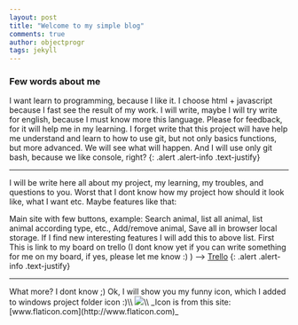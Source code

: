 ```yaml
---
layout: post
title: "Welcome to my simple blog"
comments: true
author: objectprogr
tags: jekyll
---
```


### Few words about me
I want learn to programming, because I like it. I choose html + javascript because I fast see the result of my work. I will write, maybe I will try write for english, because I must know more this language. Please for feedback, for it will help me in my learning. I forget write that this project will have help me understand and learn to how to use git, but not only basics functions, but more advanced. We will see what will happen. And I will use only git bash, because we like console, right?
{: .alert .alert-info .text-justify}
<hr>
I will be write here all about my project, my learning, my troubles, and questions to you. Worst that I dont know how my project how should it look like, what I want etc. Maybe features like that:

Main site with few buttons, example: Search animal, list all animal, list animal according type, etc.,
Add/remove animal,
Save all in browser local storage. If I find new interesting features I will add this to above list.
First This is link to my board on trello (I dont know yet if you can write something for me on my board, if yes, please let me know :) ) --> <a href="https://trello.com/b/OzRQM5tX/javascript-animalshelter" target="blank">Trello</a>
{: .alert .alert-info .text-justify}
<hr>
What more? I dont know ;) Ok, I will show you my funny icon, which I added to windows project folder icon :)\\
<img src="https://image.flaticon.com/icons/png/128/390/390251.png">\\
_Icon is from this site: [www.flaticon.com](http://www.flaticon.com)_
